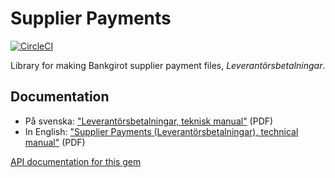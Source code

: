 # Supplier Payments

[![CircleCI](https://circleci.com/gh/barsoom/supplier_payments.svg?style=svg)](https://circleci.com/gh/barsoom/supplier_payments)

Library for making Bankgirot supplier payment files, _Leverantörsbetalningar_.

## Documentation

* På svenska: ["Leverantörsbetalningar, teknisk manual"](http://www.bgc.se/globalassets/dokument/tekniska-manualer/leverantorsbetalningar_tekniskmanual_sv.pdf) (PDF)
* In English: ["Supplier Payments (Leverantörsbetalningar), technical manual"](http://www.bgc.se/globalassets/dokument/tekniska-manualer/supplierpayments_leverantorsbetalningar_technicalmanual_en.pdf) (PDF)

[API documentation for this gem](https://www.rubydoc.info/gems/supplier_payments/)
